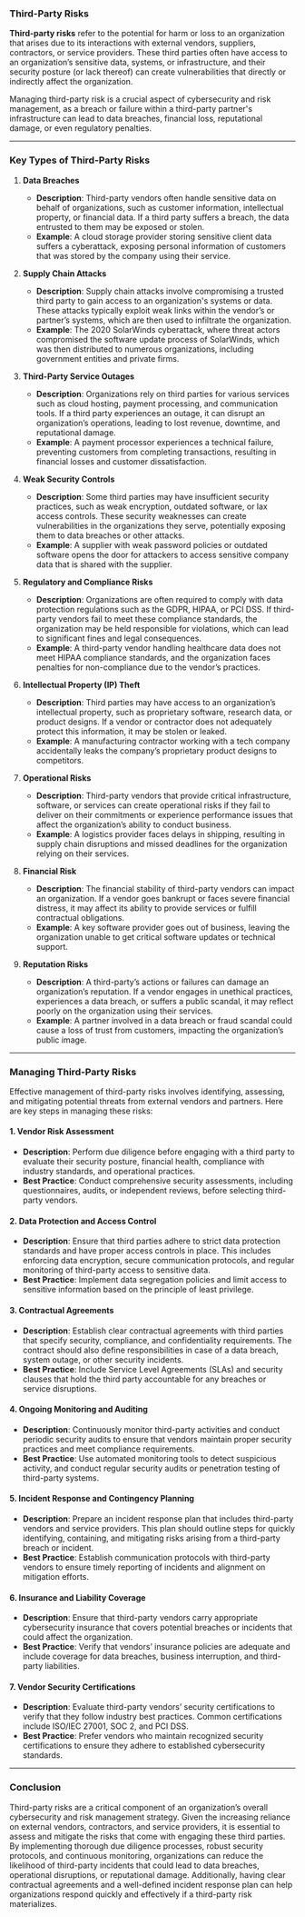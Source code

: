 ### **Third-Party Risks**

**Third-party risks** refer to the potential for harm or loss to an organization that arises due to its interactions with external vendors, suppliers, contractors, or service providers. These third parties often have access to an organization’s sensitive data, systems, or infrastructure, and their security posture (or lack thereof) can create vulnerabilities that directly or indirectly affect the organization. 

Managing third-party risk is a crucial aspect of cybersecurity and risk management, as a breach or failure within a third-party partner's infrastructure can lead to data breaches, financial loss, reputational damage, or even regulatory penalties.

---

### **Key Types of Third-Party Risks**

1. **Data Breaches**
   - **Description**: Third-party vendors often handle sensitive data on behalf of organizations, such as customer information, intellectual property, or financial data. If a third party suffers a breach, the data entrusted to them may be exposed or stolen.
   - **Example**: A cloud storage provider storing sensitive client data suffers a cyberattack, exposing personal information of customers that was stored by the company using their service.

2. **Supply Chain Attacks**
   - **Description**: Supply chain attacks involve compromising a trusted third party to gain access to an organization's systems or data. These attacks typically exploit weak links within the vendor’s or partner’s systems, which are then used to infiltrate the organization.
   - **Example**: The 2020 SolarWinds cyberattack, where threat actors compromised the software update process of SolarWinds, which was then distributed to numerous organizations, including government entities and private firms.

3. **Third-Party Service Outages**
   - **Description**: Organizations rely on third parties for various services such as cloud hosting, payment processing, and communication tools. If a third party experiences an outage, it can disrupt an organization’s operations, leading to lost revenue, downtime, and reputational damage.
   - **Example**: A payment processor experiences a technical failure, preventing customers from completing transactions, resulting in financial losses and customer dissatisfaction.

4. **Weak Security Controls**
   - **Description**: Some third parties may have insufficient security practices, such as weak encryption, outdated software, or lax access controls. These security weaknesses can create vulnerabilities in the organizations they serve, potentially exposing them to data breaches or other attacks.
   - **Example**: A supplier with weak password policies or outdated software opens the door for attackers to access sensitive company data that is shared with the supplier.

5. **Regulatory and Compliance Risks**
   - **Description**: Organizations are often required to comply with data protection regulations such as the GDPR, HIPAA, or PCI DSS. If third-party vendors fail to meet these compliance standards, the organization may be held responsible for violations, which can lead to significant fines and legal consequences.
   - **Example**: A third-party vendor handling healthcare data does not meet HIPAA compliance standards, and the organization faces penalties for non-compliance due to the vendor’s practices.

6. **Intellectual Property (IP) Theft**
   - **Description**: Third parties may have access to an organization’s intellectual property, such as proprietary software, research data, or product designs. If a vendor or contractor does not adequately protect this information, it may be stolen or leaked.
   - **Example**: A manufacturing contractor working with a tech company accidentally leaks the company’s proprietary product designs to competitors.

7. **Operational Risks**
   - **Description**: Third-party vendors that provide critical infrastructure, software, or services can create operational risks if they fail to deliver on their commitments or experience performance issues that affect the organization’s ability to conduct business.
   - **Example**: A logistics provider faces delays in shipping, resulting in supply chain disruptions and missed deadlines for the organization relying on their services.

8. **Financial Risk**
   - **Description**: The financial stability of third-party vendors can impact an organization. If a vendor goes bankrupt or faces severe financial distress, it may affect its ability to provide services or fulfill contractual obligations.
   - **Example**: A key software provider goes out of business, leaving the organization unable to get critical software updates or technical support.

9. **Reputation Risks**
   - **Description**: A third-party’s actions or failures can damage an organization’s reputation. If a vendor engages in unethical practices, experiences a data breach, or suffers a public scandal, it may reflect poorly on the organization using their services.
   - **Example**: A partner involved in a data breach or fraud scandal could cause a loss of trust from customers, impacting the organization’s public image.

---

### **Managing Third-Party Risks**

Effective management of third-party risks involves identifying, assessing, and mitigating potential threats from external vendors and partners. Here are key steps in managing these risks:

#### **1. Vendor Risk Assessment**
   - **Description**: Perform due diligence before engaging with a third party to evaluate their security posture, financial health, compliance with industry standards, and operational practices.
   - **Best Practice**: Conduct comprehensive security assessments, including questionnaires, audits, or independent reviews, before selecting third-party vendors.

#### **2. Data Protection and Access Control**
   - **Description**: Ensure that third parties adhere to strict data protection standards and have proper access controls in place. This includes enforcing data encryption, secure communication protocols, and regular monitoring of third-party access to sensitive data.
   - **Best Practice**: Implement data segregation policies and limit access to sensitive information based on the principle of least privilege.

#### **3. Contractual Agreements**
   - **Description**: Establish clear contractual agreements with third parties that specify security, compliance, and confidentiality requirements. The contract should also define responsibilities in case of a data breach, system outage, or other security incidents.
   - **Best Practice**: Include Service Level Agreements (SLAs) and security clauses that hold the third party accountable for any breaches or service disruptions.

#### **4. Ongoing Monitoring and Auditing**
   - **Description**: Continuously monitor third-party activities and conduct periodic security audits to ensure that vendors maintain proper security practices and meet compliance requirements.
   - **Best Practice**: Use automated monitoring tools to detect suspicious activity, and conduct regular security audits or penetration testing of third-party systems.

#### **5. Incident Response and Contingency Planning**
   - **Description**: Prepare an incident response plan that includes third-party vendors and service providers. This plan should outline steps for quickly identifying, containing, and mitigating risks arising from a third-party breach or incident.
   - **Best Practice**: Establish communication protocols with third-party vendors to ensure timely reporting of incidents and alignment on mitigation efforts.

#### **6. Insurance and Liability Coverage**
   - **Description**: Ensure that third-party vendors carry appropriate cybersecurity insurance that covers potential breaches or incidents that could affect the organization.
   - **Best Practice**: Verify that vendors’ insurance policies are adequate and include coverage for data breaches, business interruption, and third-party liabilities.

#### **7. Vendor Security Certifications**
   - **Description**: Evaluate third-party vendors’ security certifications to verify that they follow industry best practices. Common certifications include ISO/IEC 27001, SOC 2, and PCI DSS.
   - **Best Practice**: Prefer vendors who maintain recognized security certifications to ensure they adhere to established cybersecurity standards.

---

### **Conclusion**

Third-party risks are a critical component of an organization’s overall cybersecurity and risk management strategy. Given the increasing reliance on external vendors, contractors, and service providers, it is essential to assess and mitigate the risks that come with engaging these third parties. By implementing thorough due diligence processes, robust security protocols, and continuous monitoring, organizations can reduce the likelihood of third-party incidents that could lead to data breaches, operational disruptions, or reputational damage. Additionally, having clear contractual agreements and a well-defined incident response plan can help organizations respond quickly and effectively if a third-party risk materializes.
